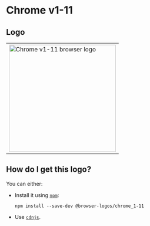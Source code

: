 # Chrome v1-11

## Logo

<table>
    <tr height=300>
        <td>
            <a href="https://github.com/alrra/browser-logos/tree/d53b128e258b0bcc2e52dd899fabce4809709870/src/archive/chrome_1-11">
                <img width=290 src="https://raw.githubusercontent.com/alrra/browser-logos/d53b128e258b0bcc2e52dd899fabce4809709870/src/archive/chrome_1-11/chrome_1-11.svg?sanitize=true" alt="Chrome v1-11 browser logo">
            </a>
        </td>
    </tr>
</table>

## How do I get this logo?

You can either:

* Install it using [`npm`][npm]:

  `npm install --save-dev @browser-logos/chrome_1-11`

* Use [`cdnjs`][cdnjs].

<!-- Link labels: -->

[cdnjs]: https://cdnjs.com/libraries/browser-logos
[npm]: https://www.npmjs.com/
